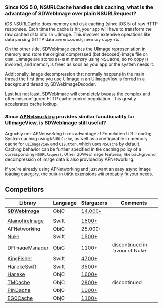 ### Since iOS 5.0, NSURLCache handles disk caching, what is the advantage of SDWebImage over plain NSURLRequest?

iOS NSURLCache does memory and disk caching (since iOS 5) of raw HTTP responses. Each time the cache is hit, your app will have to transform the raw cached data into an UIImage. This involves extensive operations like data parsing (HTTP data are encoded), memory copy etc.

On the other side, SDWebImage caches the UIImage representation in memory and store the original compressed (but decoded) image file on disk. UIImage are stored as-is in memory using NSCache, so no copy is involved, and memory is freed as soon as your app or the system needs it.

Additionally, image decompression that normally happens in the main thread the first time you use UIImage in an UIImageView is forced in a background thread by SDWebImageDecoder.

Last but not least, SDWebImage will completely bypass the complex and often misconfigured HTTP cache control negotiation. This greatly accelerates cache lookup.

### Since [AFNetworking](https://github.com/AFNetworking/AFNetworking) provides similar functionality for UIImageView, is SDWebImage still useful?

Arguably not. AFNetworking takes advantage of Foundation URL Loading System caching using `NSURLCache`, as well as a configurable in-memory cache for `UIImageView` and `UIButton`, which uses `NSCache` by default. Caching behavior can be further specified in the caching policy of a corresponding `NSURLRequest`. Other SDWebImage features, like background decompression of image data is also provided by AFNetworking.

If you're already using AFNetworking and just want an easy async image loading category, the built-in UIKit extensions will probably fit your needs.

## Competitors

Library | Language | Stargazers | Comments
------- | -------- | ---------- | --------
[**SDWebImage**](https://github.com/rs/SDWebImage) | ObjC | [14.000+](http://ghbtns.com/github-btn.html?user=rs&repo=SDWebImage&type=watch&count=true)
 | | |
[AlamofireImage](https://github.com/Alamofire/AlamofireImage) | Swift | [1500+](http://ghbtns.com/github-btn.html?user=Alamofire&repo=AlamofireImage&type=watch&count=true)
[AFNetworking](https://github.com/AFNetworking/AFNetworking) | ObjC | [25.000+](http://ghbtns.com/github-btn.html?user=AFNetworking&repo=AFNetworking&type=watch&count=true)
[Nuke](https://github.com/kean/Nuke) | Swift | [1500+](http://ghbtns.com/github-btn.html?user=kean&repo=Nuke&type=watch&count=true)
[DFImageManager](https://github.com/kean/DFImageManager) | ObjC | [1100+](http://ghbtns.com/github-btn.html?user=kean&repo=DFImageManager&type=watch&count=true) | discontinued in favour of Nuke
[KingFisher](https://github.com/onevcat/Kingfisher) | Swift | [4700+](http://ghbtns.com/github-btn.html?user=onevcat&repo=Kingfisher&type=watch&count=true)
[HanekeSwift](https://github.com/Haneke/HanekeSwift) | Swift | [3500+](http://ghbtns.com/github-btn.html?user=Haneke&repo=HanekeSwift&type=watch&count=true)
[Haneke](https://github.com/Haneke/Haneke) | ObjC | [1600+](http://ghbtns.com/github-btn.html?user=Haneke&repo=Haneke&type=watch&count=true)
[TMCache](https://github.com/tumblr/TMCache) | ObjC | [2800+](http://ghbtns.com/github-btn.html?user=tumblr&repo=TMCache&type=watch&count=true) | discontinued
[PINCache](https://github.com/pinterest/PINCache) | ObjC | [1000+](http://ghbtns.com/github-btn.html?user=pinterest&repo=PINCache&type=watch&count=true)
[EGOCache](https://github.com/enormego/EGOCache) | ObjC | [1100+](http://ghbtns.com/github-btn.html?user=enormego&repo=EGOCache&type=watch&count=true)